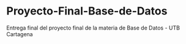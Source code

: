 # Proyecto-Final-Base-de-Datos
Entrega final del proyecto final de la materia de Base de Datos - UTB Cartagena
